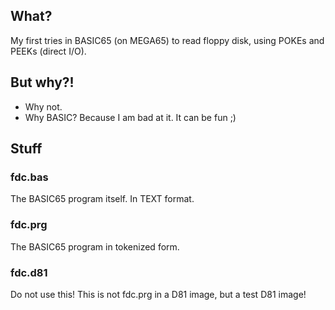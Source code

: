 ## What?

My first tries in BASIC65 (on MEGA65) to read floppy disk, using POKEs and
PEEKs (direct I/O).

## But why?!

* Why not.
* Why BASIC? Because I am bad at it. It can be fun ;)

## Stuff

### fdc.bas

The BASIC65 program itself. In TEXT format.

### fdc.prg

The BASIC65 program in tokenized form.

### fdc.d81

Do not use this! This is not fdc.prg in a D81 image, but a test D81 image!

